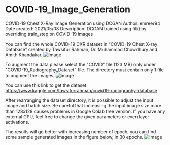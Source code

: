 # COVID-19_Image_Generation

COVID-19 Chest X-Ray Image Generation using DCGAN
Author: emreer94
Date created: 2021/05/08
Description: DCGAN trained using fit() by overriding train_step on COVID-19 images

You can find the whole COVID-19 CXR dataset in "COVID-19 Chest X-ray Database" created by Tawsifur Rahman, Dr. Muhammad Chowdhury and Amith Khandakar.
![image](https://user-images.githubusercontent.com/17491047/120104034-30369400-c15b-11eb-9e3f-e3aa83e4baee.png)

To augment the data please select the "COVID" file (123 MB) only under "COVID-19_Radiography_Dataset" file. The directory must contain only 1 file to augment the images.
![image](https://user-images.githubusercontent.com/17491047/120104062-5eb46f00-c15b-11eb-9945-2e13beacccf7.png)

You can use this link to get the dataset: https://www.kaggle.com/tawsifurrahman/covid19-radiography-database

After rearranging the dataset directory, it is possible to adjust the input image and batch size. Be careful that increasing the input image size more than 128x128 causes problems in Google Colab free version. If you have any external GPU, feel free to change the given parameters or even layer activations. 


The results will go better with increasing number of epoch, you can find some sample generated images in the figure below, in 30 epochs.
![image](https://user-images.githubusercontent.com/17491047/120104323-9243c900-c15c-11eb-895f-51e981ee61bb.png)

